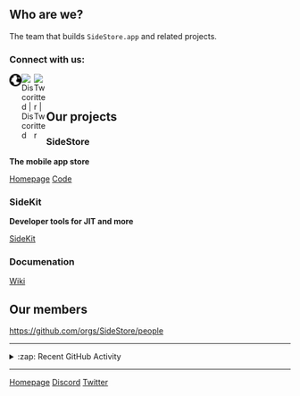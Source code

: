 <!-- 
Docs: How to use GitHub README and actions to auto-generate embedded content.
https://github.com/anuraghazra/github-readme-stats
https://www.youtube.com/watch?v=n6d4KHSKqGk
https://github.com/rahuldkjain/github-profile-readme-generator
 -->

## Who are we?

The team that builds `SideStore.app` and related projects.

### Connect with us:

<!--
[![Website](https://img.shields.io/website?label=sidestore.io&style=for-the-badge&url=https://sidestore.io)](https://sidestore.io)
[![Twitter Follow](https://img.shields.io/twitter/follow/sidestore_io?color=1DA1F2&logo=twitter&style=for-the-badge)](https://twitter.com/intent/follow?original_referer=https%3A%2F%2Fgithub.com%2Fsidestore&screen_name=sidestore)
[![GitHub Followers](https://img.shields.io/github/followers/sidestore?style=for-the-badge)]()
[![GitHub Sponsors](https://img.shields.io/github/sponsors/sidestore?style=for-the-badge
)]() 
-->

[<img align="left" alt="sidestore.io" width="22px" src="https://raw.githubusercontent.com/iconic/open-iconic/master/svg/globe.svg" />][website]
[<img align="left" alt="Discord | Discord" width="22px" src="https://cdn.jsdelivr.net/npm/simple-icons@v3/icons/discord.svg" />][discord]
[<img align="left" alt="Twitter | Twitter" width="22px" src="https://cdn.jsdelivr.net/npm/simple-icons@v3/icons/twitter.svg" />][twitter]

<br />
<br />

## Our projects

### SideStore

__The mobile app store__

[Homepage][website]
[Code][git.sidestore]

### SideKit

__Developer tools for JIT and more__

[SideKit][git.sidekit]

### Documenation

[Wiki][wiki]

## Our members

https://github.com/orgs/SideStore/people

---

<details>
  <summary>:zap: Recent GitHub Activity</summary>

<!--START_SECTION:activity-->
1. 🗣 Commented on [#482](https://github.com/SideStore/SideStore/issues/482) in [SideStore/SideStore](https://github.com/SideStore/SideStore)
2. ❗️ Opened issue [#507](https://github.com/SideStore/SideStore/issues/507) in [SideStore/SideStore](https://github.com/SideStore/SideStore)
3. 🗣 Commented on [#474](https://github.com/SideStore/SideStore/issues/474) in [SideStore/SideStore](https://github.com/SideStore/SideStore)
4. 🗣 Commented on [#482](https://github.com/SideStore/SideStore/issues/482) in [SideStore/SideStore](https://github.com/SideStore/SideStore)
5. 🗣 Commented on [#482](https://github.com/SideStore/SideStore/issues/482) in [SideStore/SideStore](https://github.com/SideStore/SideStore)
6. 🗣 Commented on [#477](https://github.com/SideStore/SideStore/issues/477) in [SideStore/SideStore](https://github.com/SideStore/SideStore)
7. 🗣 Commented on [#401](https://github.com/SideStore/SideStore/issues/401) in [SideStore/SideStore](https://github.com/SideStore/SideStore)
8. 🗣 Commented on [#477](https://github.com/SideStore/SideStore/issues/477) in [SideStore/SideStore](https://github.com/SideStore/SideStore)
9. 🗣 Commented on [#477](https://github.com/SideStore/SideStore/issues/477) in [SideStore/SideStore](https://github.com/SideStore/SideStore)
10. 🗣 Commented on [#477](https://github.com/SideStore/SideStore/issues/477) in [SideStore/SideStore](https://github.com/SideStore/SideStore)
11. ❗️ Closed issue [#477](https://github.com/SideStore/SideStore/issues/477) in [SideStore/SideStore](https://github.com/SideStore/SideStore)
12. ❗️ Closed issue [#480](https://github.com/SideStore/SideStore/issues/480) in [SideStore/SideStore](https://github.com/SideStore/SideStore)
13. 🗣 Commented on [#488](https://github.com/SideStore/SideStore/issues/488) in [SideStore/SideStore](https://github.com/SideStore/SideStore)
14. 🎉 Merged PR [#24](https://github.com/SideStore/SideStore-Docs/pull/24) in [SideStore/SideStore-Docs](https://github.com/SideStore/SideStore-Docs)
15. 🗣 Commented on [#401](https://github.com/SideStore/SideStore/issues/401) in [SideStore/SideStore](https://github.com/SideStore/SideStore)
16. 🗣 Commented on [#480](https://github.com/SideStore/SideStore/issues/480) in [SideStore/SideStore](https://github.com/SideStore/SideStore)
17. 🗣 Commented on [#488](https://github.com/SideStore/SideStore/issues/488) in [SideStore/SideStore](https://github.com/SideStore/SideStore)
18. 💪 Opened PR [#24](https://github.com/SideStore/SideStore-Docs/pull/24) in [SideStore/SideStore-Docs](https://github.com/SideStore/SideStore-Docs)
19. ❌ Closed PR [#23](https://github.com/SideStore/SideStore-Docs/pull/23) in [SideStore/SideStore-Docs](https://github.com/SideStore/SideStore-Docs)
20. 🗣 Commented on [#23](https://github.com/SideStore/SideStore-Docs/issues/23) in [SideStore/SideStore-Docs](https://github.com/SideStore/SideStore-Docs)
<!--END_SECTION:activity-->

</details>

---

[Homepage][patreon] [Discord][discord] [Twitter][twitter]

<!--
- [Patreon][patreon]
- [OpenCollective][opencollective]
- [YouTube][youtube]
-->

[website]: https://sidestore.io
[wiki]: https://wiki.sidestore.io
[twitter]: https://twitter.com/sidestore_io
[discord]: https://discord.gg/sidestore-949183273383395328
[youtube]: https://youtube.com/TODO
[patreon]: https://www.patreon.com/SideStore
[opencollective]: https://opencollective.com/TODO
[git.sidestore]: https://github.com/SideStore/SideStore/
[git.sidekit]: https://github.com/SideStore/SideKit


